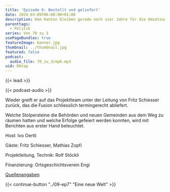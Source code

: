```yaml
---
title: 'Episode 6: Bestellt und geliefert'
date: 2024-03-09T06:00:00+01:00
description: Dem Kanton bleiben gerade noch vier Jahre für die Umsetzung der Gemeindestrukturreform
parenttags:
  - Politik
series: Von 70 zu 3
usePageBundles: true
featureImage: banner.jpg
thumbnail: ../thumbnail.jpg
featured: false
podcast:
  audio_file: 70_zu_3/ep6.mp3
uid: 0Ucap
---
```


{{< lead >}}

{{< podcast-audio >}}

Wieder greift er auf das Projektteam unter der Leitung von Fritz
Schiesser zurück, das die Fusion schliesslich termingerecht abliefert.

Welche Stolpersteine die Behörden und neuen Gemeinden aus dem Weg zu
räumen hatten und welche Erfolge gefeiert werden konnten, wird mit
Berichten aus erster Hand beleuchtet.

Host: Ivo Oertli

Gäste: Fritz Schiesser, Mathias Zopfi

Projektleitung, Technik: Rolf Stöckli

Finanzierung: Ortsgeschichtsverein Engi

[Quellenangaben](../10-quellen)

{{< continue-button "../09-ep7" "Eine neue Welt" >}}
